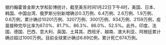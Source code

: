 据约翰霍普金斯大学和彭博统计，截至美东时间1月22日下午4时，美国、日本、韩国、中国台湾、俄罗斯分别新增确诊0.3万例、6.4万例、2.6万例、1.9万例、0.6万例，累计确诊10201万例、3207万例、3001万例、934万例、2159万例，疫苗接种完毕比率为67.0%、81.7%、86.3%、86.0%、52.5%。此外，印度、法国、德国、巴西、意大利、英国、土耳其、西班牙、越南、澳大利亚、阿根廷累计确诊超过1000万例。目前全球累计确诊6.69亿例，累计死亡674万例。